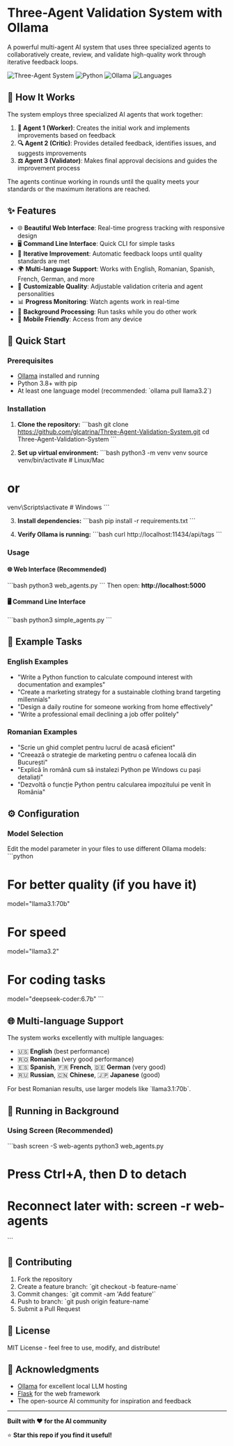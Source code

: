 # Three-Agent Validation System with Ollama

A powerful multi-agent AI system that uses three specialized agents to collaboratively create, review, and validate high-quality work through iterative feedback loops.

![Three-Agent System](https://img.shields.io/badge/Agents-3-blue) ![Python](https://img.shields.io/badge/Python-3.8+-green) ![Ollama](https://img.shields.io/badge/Ollama-Compatible-orange) ![Languages](https://img.shields.io/badge/Languages-Multi--language-purple)

## 🤖 How It Works

The system employs three specialized AI agents that work together:

1. **🔨 Agent 1 (Worker)**: Creates the initial work and implements improvements based on feedback
2. **🔍 Agent 2 (Critic)**: Provides detailed feedback, identifies issues, and suggests improvements
3. **⚖️ Agent 3 (Validator)**: Makes final approval decisions and guides the improvement process

The agents continue working in rounds until the quality meets your standards or the maximum iterations are reached.

## ✨ Features

- 🌐 **Beautiful Web Interface**: Real-time progress tracking with responsive design
- 🖥️ **Command Line Interface**: Quick CLI for simple tasks
- 🔄 **Iterative Improvement**: Automatic feedback loops until quality standards are met
- 🌍 **Multi-language Support**: Works with English, Romanian, Spanish, French, German, and more
- 🎯 **Customizable Quality**: Adjustable validation criteria and agent personalities
- 📊 **Progress Monitoring**: Watch agents work in real-time
- 🚀 **Background Processing**: Run tasks while you do other work
- 📱 **Mobile Friendly**: Access from any device

## 🚀 Quick Start

### Prerequisites

- [Ollama](https://ollama.ai) installed and running
- Python 3.8+ with pip
- At least one language model (recommended: \`ollama pull llama3.2\`)

### Installation

1. **Clone the repository:**
\`\`\`bash
git clone https://github.com/glcatrina/Three-Agent-Validation-System.git
cd Three-Agent-Validation-System
\`\`\`

2. **Set up virtual environment:**
\`\`\`bash
python3 -m venv venv
source venv/bin/activate  # Linux/Mac
# or
venv\\Scripts\\activate     # Windows
\`\`\`

3. **Install dependencies:**
\`\`\`bash
pip install -r requirements.txt
\`\`\`

4. **Verify Ollama is running:**
\`\`\`bash
curl http://localhost:11434/api/tags
\`\`\`

### Usage

#### 🌐 Web Interface (Recommended)
\`\`\`bash
python3 web_agents.py
\`\`\`
Then open: **http://localhost:5000**

#### 🖥️ Command Line Interface
\`\`\`bash
python3 simple_agents.py
\`\`\`

## 🎯 Example Tasks

### English Examples
- "Write a Python function to calculate compound interest with documentation and examples"
- "Create a marketing strategy for a sustainable clothing brand targeting millennials"
- "Design a daily routine for someone working from home effectively"
- "Write a professional email declining a job offer politely"

### Romanian Examples
- "Scrie un ghid complet pentru lucrul de acasă eficient"
- "Creează o strategie de marketing pentru o cafenea locală din București"
- "Explică în română cum să instalezi Python pe Windows cu pași detaliați"
- "Dezvoltă o funcție Python pentru calcularea impozitului pe venit în România"

## ⚙️ Configuration

### Model Selection
Edit the model parameter in your files to use different Ollama models:
\`\`\`python
# For better quality (if you have it)
model="llama3.1:70b"

# For speed
model="llama3.2"

# For coding tasks
model="deepseek-coder:6.7b"
\`\`\`

## 🌐 Multi-language Support

The system works excellently with multiple languages:
- 🇺🇸 **English** (best performance)
- 🇷🇴 **Romanian** (very good performance)
- 🇪🇸 **Spanish**, 🇫🇷 **French**, 🇩🇪 **German** (very good)
- 🇷🇺 **Russian**, 🇨🇳 **Chinese**, 🇯🇵 **Japanese** (good)

For best Romanian results, use larger models like \`llama3.1:70b\`.

## 🔧 Running in Background

### Using Screen (Recommended)
\`\`\`bash
screen -S web-agents
python3 web_agents.py
# Press Ctrl+A, then D to detach
# Reconnect later with: screen -r web-agents
\`\`\`

## 🤝 Contributing

1. Fork the repository
2. Create a feature branch: \`git checkout -b feature-name\`
3. Commit changes: \`git commit -am 'Add feature'\`
4. Push to branch: \`git push origin feature-name\`
5. Submit a Pull Request

## 📝 License

MIT License - feel free to use, modify, and distribute!

## 🙏 Acknowledgments

- [Ollama](https://ollama.ai) for excellent local LLM hosting
- [Flask](https://flask.palletsprojects.com/) for the web framework
- The open-source AI community for inspiration and feedback

---

**Built with ❤️ for the AI community**

⭐ **Star this repo if you find it useful!**
